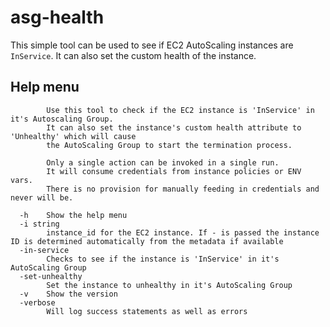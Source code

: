 # asg-health

This simple tool can be used to see if EC2 AutoScaling instances are `InService`.
It can also set the custom health of the instance.

## Help menu

```text
        Use this tool to check if the EC2 instance is 'InService' in it's Autoscaling Group.
        It can also set the instance's custom health attribute to 'Unhealthy' which will cause
        the AutoScaling Group to start the termination process.

        Only a single action can be invoked in a single run.
        It will consume credentials from instance policies or ENV vars.
        There is no provision for manually feeding in credentials and never will be.

  -h    Show the help menu
  -i string
        instance_id for the EC2 instance. If - is passed the instance ID is determined automatically from the metadata if available
  -in-service
        Checks to see if the instance is 'InService' in it's AutoScaling Group
  -set-unhealthy
        Set the instance to unhealthy in it's AutoScaling Group
  -v    Show the version
  -verbose
        Will log success statements as well as errors
```
